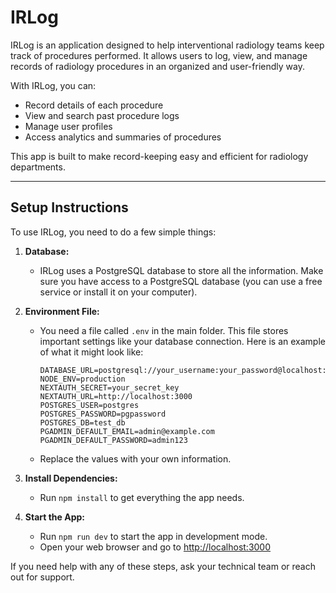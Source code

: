 # IRLog

IRLog is an application designed to help interventional radiology teams keep track of procedures performed. It allows users to log, view, and manage records of radiology procedures in an organized and user-friendly way.

With IRLog, you can:
- Record details of each procedure
- View and search past procedure logs
- Manage user profiles
- Access analytics and summaries of procedures

This app is built to make record-keeping easy and efficient for radiology departments.

---

## Setup Instructions

To use IRLog, you need to do a few simple things:

1. **Database:**
   - IRLog uses a PostgreSQL database to store all the information. Make sure you have access to a PostgreSQL database (you can use a free service or install it on your computer).

2. **Environment File:**
   - You need a file called `.env` in the main folder. This file stores important settings like your database connection. Here is an example of what it might look like:
     
     ```env
     DATABASE_URL=postgresql://your_username:your_password@localhost:5432/your_database
     NODE_ENV=production
     NEXTAUTH_SECRET=your_secret_key
     NEXTAUTH_URL=http://localhost:3000
     POSTGRES_USER=postgres
     POSTGRES_PASSWORD=pgpassword
     POSTGRES_DB=test_db
     PGADMIN_DEFAULT_EMAIL=admin@example.com
     PGADMIN_DEFAULT_PASSWORD=admin123
     ```
   - Replace the values with your own information.

3. **Install Dependencies:**
   - Run `npm install` to get everything the app needs.

4. **Start the App:**
   - Run `npm run dev` to start the app in development mode.
   - Open your web browser and go to [http://localhost:3000](http://localhost:3000)

If you need help with any of these steps, ask your technical team or reach out for support.
